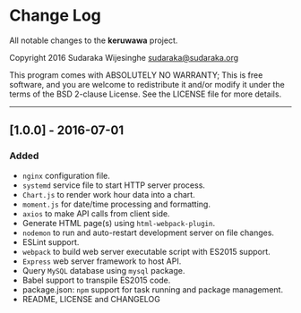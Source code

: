 # Change Log

All notable changes to the **keruwawa** project.

Copyright 2016 Sudaraka Wijesinghe <sudaraka@sudaraka.org>

This program comes with ABSOLUTELY NO WARRANTY;
This is free software, and you are welcome to redistribute it and/or modify it
under the terms of the BSD 2-clause License. See the LICENSE file for more
details.

---

## [1.0.0] - 2016-07-01
### Added
- `nginx` configuration file.
- `systemd` service file to start HTTP server process.
- `Chart.js` to render work hour data into a chart.
- `moment.js` for date/time processing and formatting.
- `axios` to make API calls from client side.
- Generate HTML page(s) using `html-webpack-plugin`.
- `nodemon` to run and auto-restart development server on file changes.
- ESLint support.
- `webpack` to build web server executable script with ES2015 support.
- `Express` web server framework to host API.
- Query `MySQL` database using `mysql` package.
- Babel support to transpile ES2015 code.
- package.json: `npm` support for task running and package management.
- README, LICENSE and CHANGELOG
